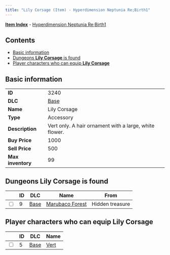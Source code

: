 ```yaml
---
title: "Lily Corsage (Item) - Hyperdimension Neptunia Re;Birth1"
---
```


[**Item Index**](/neptunia/rb1/item/index.html) - [Hyperdimension Neptunia Re;Birth1](/neptunia/rb1)

## Contents

- [Basic information](#basic-information)
- [Dungeons **Lily Corsage** is found](#dungeons-lily-corsage-is-found)
- [Player characters who can equip **Lily Corsage**](#player-characters-who-can-equip-lily-corsage)

## Basic information

|   |   |
| -- | -- |
| **ID** | 3240 |
| **DLC** | [Base](/neptunia/rb1/dlc/1-base.html) |
| **Name** | Lily Corsage |
| **Type** | Accessory |
| **Description** | Vert only. A hair ornament with a large, white flower. |
| **Buy Price** | 1000 |
| **Sell Price** | 500 |
| **Max inventory** | 99 |

## Dungeons **Lily Corsage** is found

|    | ID | DLC | Name | From |
| -- | -- | --- | ---- | ---- |
| <input type="checkbox" id="rb1-dungeon-1-9" class="trackbox" /> | 9 | [Base](/neptunia/rb1/dlc/1-base.html) | [Marubaco Forest](/neptunia/rb1/dungeon/1-9-marubaco-forest.html) | Hidden treasure |

## Player characters who can equip **Lily Corsage**

|    | ID | DLC | Name |
| -- | -- | --- | ---- |
| <input type="checkbox" id="rb1-player-1-5" class="trackbox" /> | 5 | [Base](/neptunia/rb1/dlc/1-base.html) | [Vert](/neptunia/rb1/player/1-5-vert.html) |